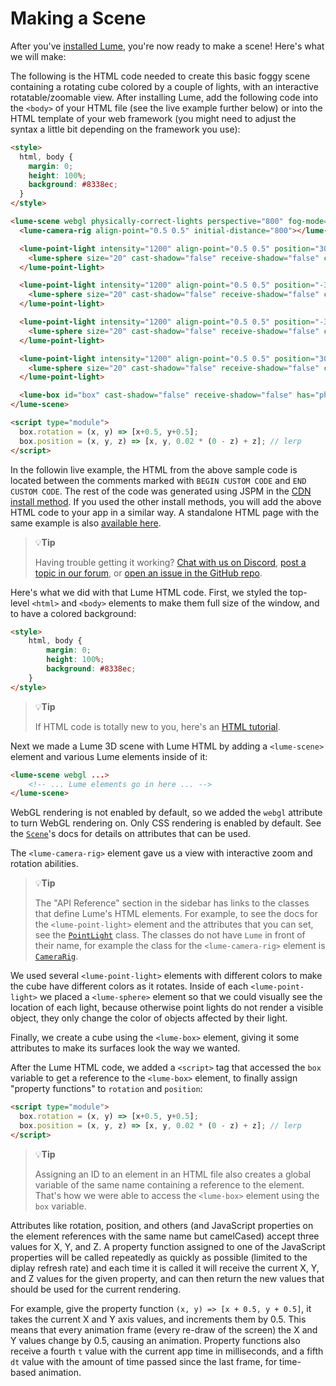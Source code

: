 # Making a Scene

After you've [installed Lume](./install/), you're now ready to make a scene! Here's what we will make:

<live-code src="./install/cdn-install-example.html" editor-hidden></live-code>

The following is the HTML code needed to create this basic foggy scene
containing a rotating cube colored by a couple of lights, with an interactive
rotatable/zoomable view. After installing Lume, add the following code into the
`<body>` of your HTML file (see the live example further below) or into the HTML
template of your web framework (you might need to adjust the syntax a little bit
depending on the framework you use):

<!-- prettier-ignore -->
```html
<style>
  html, body {
    margin: 0;
    height: 100%;
    background: #8338ec;
  }
</style>

<lume-scene webgl physically-correct-lights perspective="800" fog-mode="linear" fog-color="#8338ec" fog-near="600" fog-far="900">
  <lume-camera-rig align-point="0.5 0.5" initial-distance="800"></lume-camera-rig>

  <lume-point-light intensity="1200" align-point="0.5 0.5" position="300 -300 300" color="#ff006e">
    <lume-sphere size="20" cast-shadow="false" receive-shadow="false" color="#ff006e" has="basic-material"></lume-sphere>
  </lume-point-light>

  <lume-point-light intensity="1200" align-point="0.5 0.5" position="-300 300 -300" color="#3a86ff">
    <lume-sphere size="20" cast-shadow="false" receive-shadow="false" color="#3a86ff" has="basic-material"></lume-sphere>
  </lume-point-light>

  <lume-point-light intensity="1200" align-point="0.5 0.5" position="-300 300 300" color="#3a86ff">
    <lume-sphere size="20" cast-shadow="false" receive-shadow="false" color="#3a86ff" has="basic-material"></lume-sphere>
  </lume-point-light>

  <lume-point-light intensity="1200" align-point="0.5 0.5" position="300 -300 -300" color="#ff006e">
    <lume-sphere size="20" cast-shadow="false" receive-shadow="false" color="#ff006e" has="basic-material"></lume-sphere>
  </lume-point-light>

  <lume-box id="box" cast-shadow="false" receive-shadow="false" has="physical-material" roughness="0.8" align-point="0.5 0.5" mount-point="0.5 0.5 0.5" size="200 200 200" color="white" position="0 0 -500"></lume-box>
</lume-scene>

<script type="module">
  box.rotation = (x, y) => [x+0.5, y+0.5];
  box.position = (x, y, z) => [x, y, 0.02 * (0 - z) + z]; // lerp
</script>
```

In the followin live example, the HTML from the above sample code is located between the
comments marked with `BEGIN CUSTOM CODE` and `END CUSTOM CODE`. The rest of the
code was generated using JSPM in the [CDN install
method](./install/#cdn-easiest). If you used the other install methods, you will
add the above HTML code to your app in a similar way. A standalone HTML page
with the same example is also <a class="cdn-example"
href="/guide/install/cdn-install-example.html" target="_blank">available
here</a>.

<live-code src="./install/cdn-install-example.html"></live-code>

> :bulb:**Tip**
>
> Having trouble getting it working? [Chat with us on
> Discord](https://discord.gg/PgeyevP), [post a topic in our
> forum](https://lume.community/), or [open an issue in the GitHub
> repo](https://github.com/lume/lume).

Here's what we did with that Lume HTML code. First, we styled the top-level
`<html>` and `<body>` elements to make them full size of the window, and to have
a colored background:

<!-- prettier-ignore -->
```html
<style>
	html, body {
		margin: 0;
		height: 100%;
		background: #8338ec;
	}
</style>
```

> :bulb:**Tip**
>
> If HTML code is totally new to you, here's an [HTML tutorial](https://html.com).

Next we made a Lume 3D scene with Lume HTML by adding a `<lume-scene>` element
and various Lume elements inside of it:

```html
<lume-scene webgl ...>
	<!-- ... Lume elements go in here ... -->
</lume-scene>
```

WebGL rendering is not enabled by default, so we added the `webgl` attribute to
turn WebGL rendering on. Only CSS rendering is enabled by default. See the
[`Scene`](/api/core/Scene)'s docs for details on attributes that can be used.

The `<lume-camera-rig>` element gave us a view with interactive zoom and
rotation abilities.

> :bulb:**Tip**
>
> The "API Reference" section in the sidebar has links to the classes that define
> Lume's HTML elements. For example, to see the docs for the `<lume-point-light>`
> element and the attributes that you can set, see the
> [`PointLight`](/api/lights/PointLight) class. The classes do not have `Lume` in
> front of their name, for example the class for the `<lume-camera-rig>` element
> is [`CameraRig`](/api/cameras/CameraRig).

We used several `<lume-point-light>` elements with different colors to make the
cube have different colors as it rotates. Inside of each `<lume-point-light>` we
placed a `<lume-sphere>` element so that we could visually see the location of
each light, because otherwise point lights do not render a visible object, they
only change the color of objects affected by their light.

Finally, we create a cube using the `<lume-box>` element, giving it some
attributes to make its surfaces look the way we wanted.

After the Lume HTML code, we added a `<script>` tag that accessed the `box`
variable to get a reference to the `<lume-box>` element, to finally assign
"property functions" to `rotation` and `position`:

<!-- TODO: Make a separate page for Property Functions. -->

<!-- prettier-ignore -->
```html
<script type="module">
  box.rotation = (x, y) => [x+0.5, y+0.5];
  box.position = (x, y, z) => [x, y, 0.02 * (0 - z) + z]; // lerp
</script>
```

> :bulb:**Tip**
>
> Assigning an ID to an element in an HTML file also creates a global variable
> of the same name containing a reference to the element. That's how we were able
> to access the `<lume-box>` element using the `box` variable.

Attributes like rotation, position, and others (and JavaScript properties on the
element references with the same name but camelCased) accept three values for X,
Y, and Z. A property function assigned to one of the JavaScript properties will
be called repeatedly as quickly as possible (limited to the diplay refresh rate)
and each time it is called it will receive the current X, Y, and Z values for
the given property, and can then return the new values that should be used for
the current rendering.

For example, give the property function `(x, y) => [x + 0.5, y + 0.5]`, it takes
the current X and Y axis values, and increments them by 0.5. This means that
every animation frame (every re-draw of the screen) the X and Y values change by
0.5, causing an animation. Property functions also receive a fourth `t` value
with the current app time in milliseconds, and a fifth `dt` value with the
amount of time passed since the last frame, for time-based animation.
